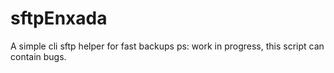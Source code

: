 # sftpEnxada
A simple cli sftp helper for fast backups
ps: work in progress, this script can contain bugs.
